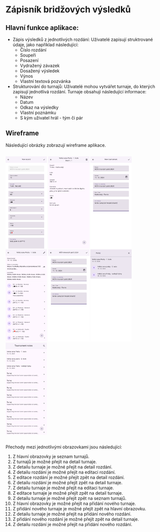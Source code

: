 # Zápisník bridžových výsledků

## Hlavní funkce aplikace:

- Zápis výsledků z jednotlivých rozdání: Uživatelé zapisují struktrované údaje,
  jako například následující:
  - Číslo rozdání
  - Soupeři
  - Posazení
  - Vydražený závazek
  - Dosažený výsledek
  - Výnos
  - Vlastní textová pozvánka
- Strukturování do turnajů: Uživatelé mohou vytvářet turnaje, do kterých
  zapisují jednotlivá rozdání. Turnaje obsahují následující informace:
  - Název
  - Datum
  - Odkaz na výsledky
  - Vlastní poznámku
  - S kým uživatel hrál - tým či pár

## Wireframe

Následující obrázky zobrazují wireframe aplikace.

<div id="imgs" style="display:flex; flex-direction: row; gap: 1em; flex-wrap: wrap;" markdown="1">
<style>
#imgs img { max-height: 300px }
</style>

![alt text](img/deal-add.png) 
![alt text](img/deal-detail.png) 
![alt text](img/tournament-create.png) 
![alt text](img/tournament-detail.png) 
![alt text](img/tournament-edit.png) 
![alt text](img/tournamentlist-search.png) 
![alt text](img/tournamentlist.png)

</div>

Přechody mezi jednotlivými obrazovkami jsou následující:

1. Z hlavní obrazovky je seznam turnajů.
1. Z turnajů je možné přejít na detail turnaje.
1. Z detailu turnaje je možné přejít na detail rozdání.
1. Z detailu rozdání je možné přejít na editaci rozdání.
1. Z editace rozdání je možné přejít zpět na detail rozdání.
1. Z detailu rozdání je možné přejít zpět na detail turnaje.
1. Z detailu turnaje je možné přejít na editaci turnaje.
1. Z editace turnaje je možné přejít zpět na detail turnaje.
1. Z detailu turnaje je možné přejít zpět na seznam turnajů.
1. Z hlavní obrazovky je možné přejít na přidání nového turnaje.
1. Z přidání nového turnaje je možné přejít zpět na hlavní obrazovku.
1. Z detailu turnaje je možné přejít na přidání nového rozdání.
1. Z přidání nového rozdání je možné přejít zpět na detail turnaje.
1. Z detailu rozdání je možné přejít na přidání nového rozdání.

